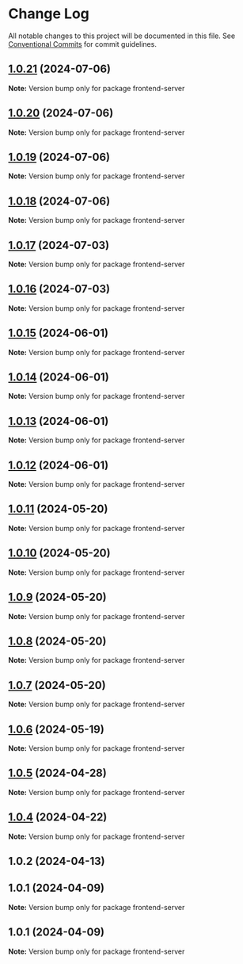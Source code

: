 # Change Log

All notable changes to this project will be documented in this file.
See [Conventional Commits](https://conventionalcommits.org) for commit guidelines.

## [1.0.21](https://github.com/Kallenju/notes/compare/frontend-server@1.0.20...frontend-server@1.0.21) (2024-07-06)

**Note:** Version bump only for package frontend-server

## [1.0.20](https://github.com/Kallenju/notes/compare/frontend-server@1.0.19...frontend-server@1.0.20) (2024-07-06)

**Note:** Version bump only for package frontend-server

## [1.0.19](https://github.com/Kallenju/notes/compare/frontend-server@1.0.18...frontend-server@1.0.19) (2024-07-06)

**Note:** Version bump only for package frontend-server

## [1.0.18](https://github.com/Kallenju/notes/compare/frontend-server@1.0.17...frontend-server@1.0.18) (2024-07-06)

**Note:** Version bump only for package frontend-server

## [1.0.17](https://github.com/Kallenju/notes/compare/frontend-server@1.0.16...frontend-server@1.0.17) (2024-07-03)

**Note:** Version bump only for package frontend-server

## [1.0.16](https://github.com/Kallenju/notes/compare/frontend-server@1.0.15...frontend-server@1.0.16) (2024-07-03)

**Note:** Version bump only for package frontend-server

## [1.0.15](https://github.com/Kallenju/notes/compare/frontend-server@1.0.14...frontend-server@1.0.15) (2024-06-01)

**Note:** Version bump only for package frontend-server

## [1.0.14](https://github.com/Kallenju/notes/compare/frontend-server@1.0.13...frontend-server@1.0.14) (2024-06-01)

**Note:** Version bump only for package frontend-server

## [1.0.13](https://github.com/Kallenju/notes/compare/frontend-server@1.0.12...frontend-server@1.0.13) (2024-06-01)

**Note:** Version bump only for package frontend-server

## [1.0.12](https://github.com/Kallenju/notes/compare/frontend-server@1.0.9...frontend-server@1.0.12) (2024-06-01)

**Note:** Version bump only for package frontend-server

## [1.0.11](https://github.com/Kallenju/notes/compare/frontend-server@1.0.9...frontend-server@1.0.11) (2024-05-20)

**Note:** Version bump only for package frontend-server

## [1.0.10](https://github.com/Kallenju/notes/compare/frontend-server@1.0.9...frontend-server@1.0.10) (2024-05-20)

**Note:** Version bump only for package frontend-server

## [1.0.9](https://github.com/Kallenju/notes/compare/frontend-server@1.0.8...frontend-server@1.0.9) (2024-05-20)

**Note:** Version bump only for package frontend-server

## [1.0.8](https://github.com/Kallenju/notes/compare/frontend-server@1.0.7...frontend-server@1.0.8) (2024-05-20)

**Note:** Version bump only for package frontend-server

## [1.0.7](https://github.com/Kallenju/notes/compare/frontend-server@1.0.6...frontend-server@1.0.7) (2024-05-20)

**Note:** Version bump only for package frontend-server

## [1.0.6](https://github.com/Kallenju/notes/compare/frontend-server@1.0.5...frontend-server@1.0.6) (2024-05-19)

**Note:** Version bump only for package frontend-server

## [1.0.5](https://github.com/Kallenju/notes/compare/frontend-server@1.0.4...frontend-server@1.0.5) (2024-04-28)

**Note:** Version bump only for package frontend-server

## [1.0.4](https://github.com/Kallenju/notes/compare/frontend-server@1.0.2...frontend-server@1.0.4) (2024-04-22)

**Note:** Version bump only for package frontend-server

## 1.0.2 (2024-04-13)

## 1.0.1 (2024-04-09)

**Note:** Version bump only for package frontend-server

## 1.0.1 (2024-04-09)

**Note:** Version bump only for package frontend-server
